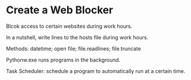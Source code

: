 # Create a Web Blocker

Blcok access to certain websites during work hours.

In a nutshell, write lines to the hosts file during work hours. 

Methods: datetime; open file; file.readlines; file.truncate

Pythonw.exe runs programs in the background.

Task Scheduler: schedule a program to automatically run at a certain time.

